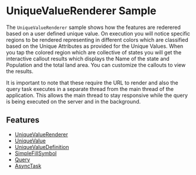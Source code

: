 # UniqueValueRenderer Sample
The ```UniqueValueRenderer``` sample shows how the features are rederered based on a user defined unique value. On execution you will notice specific regions to be rendered representing in different colors which are classified based on the Unique Attributes as provided for the Unique Values. When you tap the colored region which are collective of states you will get the interactive callout results which displays the Name of the state and Population and the total land area. You can customize the callouts to view the results.  

It is important to note that these require the URL to render and also the query task executes in a separate thread from the main thread of the application. This allows the main thread to stay responsive while the query is being executed on the server and in the background. 

## Features
* [UniqueValueRenderer](https://developers.arcgis.com/android/api-reference/reference/com/esri/core/renderer/UniqueValueRenderer.html)
* [UniqueValue](https://developers.arcgis.com/android/api-reference/reference/com/esri/core/renderer/UniqueValue.html)
* [UniqueValueDefinition](https://developers.arcgis.com/android/api-reference/reference/com/esri/core/renderer/UniqueValueDefinition.html)
* [SimpleFillSymbol](https://developers.arcgis.com/android/api-reference/reference/com/esri/core/symbol/SimpleFillSymbol.html)
* [Query](https://developers.arcgis.com/en/android/api-reference/reference/com/esri/core/tasks/ags/query/Query.html)
* [AsyncTask](http://developer.android.com/reference/android/os/AsyncTask.html)
